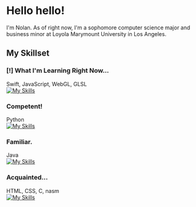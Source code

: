# Hello hello!

I'm Nolan. As of right now, I'm a sophomore computer science major and business minor at Loyola Marymount University in Los Angeles. 



## My Skillset

### \[!] What I'm Learning Right Now...
Swift, JavaScript, WebGL, GLSL\
[![My Skills](https://skillicons.dev/icons?i=swift,js)](https://skillicons.dev)

### Competent!
Python\
[![My Skills](https://skillicons.dev/icons?i=py)](https://skillicons.dev)

### Familiar.
Java\
[![My Skills](https://skillicons.dev/icons?i=java)](https://skillicons.dev)

### Acquainted...
HTML, CSS, C, nasm\
[![My Skills](https://skillicons.dev/icons?i=html,css,c)](https://skillicons.dev)


<!--
**nndpznn/nndpznn** is a ✨ _special_ ✨ repository because its `README.md` (this file) appears on your GitHub profile.

Here are some ideas to get you started:

- 🔭 I’m currently working on ...
- 🌱 I’m currently learning ...
- 👯 I’m looking to collaborate on ...
- 🤔 I’m looking for help with ...
- 💬 Ask me about ...
- 📫 How to reach me: ...
- 😄 Pronouns: ...
- ⚡ Fun fact: ...
-->
